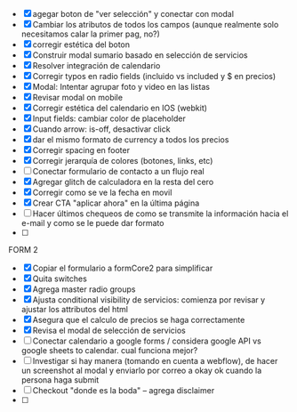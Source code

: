 - [x] agegar boton de "ver selección" y conectar con modal
- [x] Cambiar los atributos de todos los campos (aunque realmente solo necesitamos calar la primer pag, no?)
- [x] corregir estética del boton
- [x] Construir modal sumario basado en selección de servicios
- [x] Resolver integración de calendario
- [x] Corregir typos en radio fields (incluido vs included y $ en precios)
- [x] Modal: Intentar agrupar foto y video en las listas
- [x] Revisar modal on mobile
- [x] Corregir estética del calendario en IOS (webkit)
- [x] Input fields: cambiar color de placeholder
- [x] Cuando arrow: is-off, desactivar click
- [x] dar el mismo formato de currency a todos los precios
- [x] Corregir spacing en footer
- [x] Corregir jerarquía de colores (botones, links, etc)
- [ ] Conectar formulario de contacto a un flujo real
- [x] Agregar glitch de calculadora en la resta del cero
- [x] Corregir como se ve la fecha en movil
- [x] Crear CTA "aplicar ahora" en la última página
- [ ] Hacer últimos chequeos de como se transmite la información hacia el e-mail y como se le puede dar formato
- [ ]

FORM 2

- [x] Copiar el formulario a formCore2 para simplificar
- [x] Quita switches
- [x] Agrega master radio groups
- [x] Ajusta conditional visibility de servicios: comienza por revisar y ajustar los attributos del html
- [x] Asegura que el calculo de precios se haga correctamente
- [x] Revisa el modal de selección de servicios
- [ ] Conectar calendario a google forms / considera google API vs google sheets to calendar. cual funciona mejor?
- [ ] Investigar si hay manera (tomando en cuenta a webflow), de hacer un screenshot al modal y enviarlo por correo a okay ok cuando la persona haga submit
- [ ] Checkout "donde es la boda" – agrega disclaimer
- [ ]
